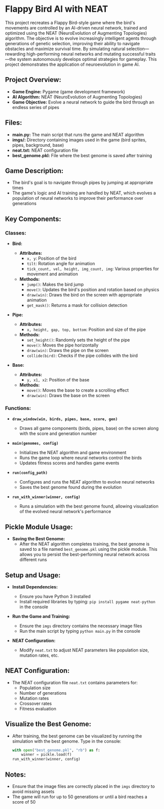 # Flappy Bird AI with NEAT

This project recreates a Flappy Bird-style game where the bird's movements are controlled by an AI-driven neural network, trained and optimized using the NEAT (NeuroEvolution of Augmenting Topologies) algorithm. The objective is to evolve increasingly intelligent agents through generations of genetic selection, improving their ability to navigate obstacles and maximize survival time. By simulating natural selection—rewarding high-performing neural networks and mutating successful traits—the system autonomously develops optimal strategies for gameplay. This project demonstrates the application of neuroevolution in game AI.

## Project Overview:
- **Game Engine:** Pygame (game development framework)
- **AI Algorithm:** NEAT (NeuroEvolution of Augmenting Topologies)
- **Game Objective:** Evolve a neural network to guide the bird through an endless series of pipes

## Files:
- **main.py:** The main script that runs the game and NEAT algorithm
- **imgs/:** Directory containing images used in the game (bird sprites, pipes, background, base)
- **neat.txt:** NEAT configuration file
- **best_genome.pkl:** File where the best genome is saved after training

## Game Description:
- The bird's goal is to navigate through pipes by jumping at appropriate times
- The game's logic and AI training are handled by NEAT, which evolves a population of neural networks to improve their performance over generations

## Key Components:

### Classes:
- **Bird:**
  - **Attributes:**
    - `x, y`: Position of the bird
    - `tilt`: Rotation angle for animation
    - `tick_count, vel, height, img_count, img`: Various properties for movement and animation
  - **Methods:**
    - `jump()`: Makes the bird jump
    - `move()`: Updates the bird's position and rotation based on physics
    - `draw(win)`: Draws the bird on the screen with appropriate animation
    - `get_mask()`: Returns a mask for collision detection

- **Pipe:**
  - **Attributes:**
    - `x, height, gap, top, bottom`: Position and size of the pipe
  - **Methods:**
    - `set_height()`: Randomly sets the height of the pipe
    - `move()`: Moves the pipe horizontally
    - `draw(win)`: Draws the pipe on the screen
    - `collide(bird)`: Checks if the pipe collides with the bird

- **Base:**
  - **Attributes:**
    - `y, x1, x2`: Position of the base
  - **Methods:**
    - `move()`: Moves the base to create a scrolling effect
    - `draw(win)`: Draws the base on the screen

### Functions:
- **`draw_window(win, birds, pipes, base, score, gen)`**
  - Draws all game components (birds, pipes, base) on the screen along with the score and generation number

- **`main(genomes, config)`**
  - Initializes the NEAT algorithm and game environment
  - Runs the game loop where neural networks control the birds
  - Updates fitness scores and handles game events

- **`run(config_path)`**
  - Configures and runs the NEAT algorithm to evolve neural networks
  - Saves the best genome found during the evolution

- **`run_with_winner(winner, config)`**
  - Runs a simulation with the best genome found, allowing visualization of the evolved neural network's performance

## Pickle Module Usage:
- **Saving the Best Genome:**
  - After the NEAT algorithm completes training, the best genome is saved to a file named `best_genome.pkl` using the pickle module. This allows you to persist the best-performing neural network across different runs

## Setup and Usage:
- **Install Dependencies:**
  - Ensure you have Python 3 installed
  - Install required libraries by typing: `pip install pygame neat-python` in the console

- **Run the Game and Training:**
  - Ensure the `imgs` directory contains the necessary image files
  - Run the main script by typing `python main.py` in the console

- **NEAT Configuration:**
  - Modify `neat.txt` to adjust NEAT parameters like population size, mutation rates, etc.

## NEAT Configuration:
- The NEAT configuration file `neat.txt` contains parameters for:
  - Population size
  - Number of generations
  - Mutation rates
  - Crossover rates
  - Fitness evaluation

## Visualize the Best Genome:
- After training, the best genome can be visualized by running the simulation with the best genome. Type in the console:
  ```python
  with open("best_genome.pkl", "rb") as f:
      winner = pickle.load(f)
  run_with_winner(winner, config)
  ```

## Notes:
- Ensure that the image files are correctly placed in the `imgs` directory to avoid missing assets
- The game will run for up to 50 generations or until a bird reaches a score of 50
